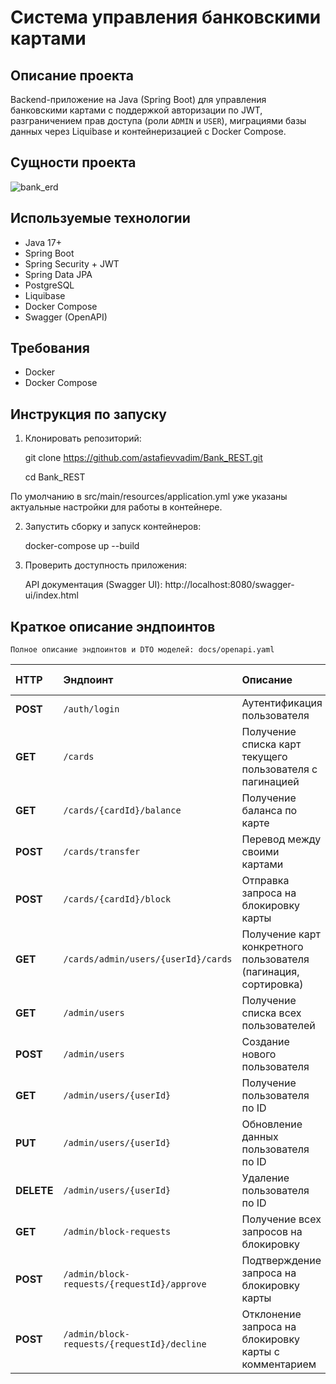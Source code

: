 # Система управления банковскими картами

## Описание проекта

Backend-приложение на Java (Spring Boot) для управления банковскими картами с поддержкой авторизации по JWT, разграничением прав доступа (роли `ADMIN` и `USER`), миграциями базы данных через Liquibase и контейнеризацией с Docker Compose.

## Сущности проекта

![bank_erd](https://github.com/user-attachments/assets/2e8c3110-97aa-422d-b9ac-64005c9f8b4f)

## Используемые технологии

- Java 17+
- Spring Boot
- Spring Security + JWT
- Spring Data JPA
- PostgreSQL
- Liquibase
- Docker Compose
- Swagger (OpenAPI)

## Требования

- Docker
- Docker Compose

## Инструкция по запуску

1. Клонировать репозиторий:

   git clone https://github.com/astafievvadim/Bank_REST.git
   
   cd Bank_REST
   
По умолчанию в src/main/resources/application.yml уже указаны актуальные настройки для работы в контейнере.

2. Запустить сборку и запуск контейнеров:

    docker-compose up --build

3. Проверить доступность приложения:

    API документация (Swagger UI): http://localhost:8080/swagger-ui/index.html

## Краткое описание эндпоинтов

    Полное описание эндпоинтов и DTO моделей: docs/openapi.yaml

| HTTP       | Эндпоинт                                    | Описание                                                        | Роль доступа |
| :--------- | :------------------------------------------ | :-------------------------------------------------------------- | :----------- |
| **POST**   | `/auth/login`                               | Аутентификация пользователя                                     | Открытый     |
| **GET**    | `/cards`                                    | Получение списка карт текущего пользователя с пагинацией        | USER         |
| **GET**    | `/cards/{cardId}/balance`                   | Получение баланса по карте                                      | USER         |
| **POST**   | `/cards/transfer`                           | Перевод между своими картами                                    | USER         |
| **POST**   | `/cards/{cardId}/block`                     | Отправка запроса на блокировку карты                            | USER         |
| **GET**    | `/cards/admin/users/{userId}/cards`         | Получение карт конкретного пользователя (пагинация, сортировка) | ADMIN        |
| **GET**    | `/admin/users`                              | Получение списка всех пользователей                             | ADMIN        |
| **POST**   | `/admin/users`                              | Создание нового пользователя                                    | ADMIN        |
| **GET**    | `/admin/users/{userId}`                     | Получение пользователя по ID                                    | ADMIN        |
| **PUT**    | `/admin/users/{userId}`                     | Обновление данных пользователя по ID                            | ADMIN        |
| **DELETE** | `/admin/users/{userId}`                     | Удаление пользователя по ID                                     | ADMIN        |
| **GET**    | `/admin/block-requests`                     | Получение всех запросов на блокировку                           | ADMIN        |
| **POST**   | `/admin/block-requests/{requestId}/approve` | Подтверждение запроса на блокировку карты                       | ADMIN        |
| **POST**   | `/admin/block-requests/{requestId}/decline` | Отклонение запроса на блокировку карты с комментарием           | ADMIN        |
